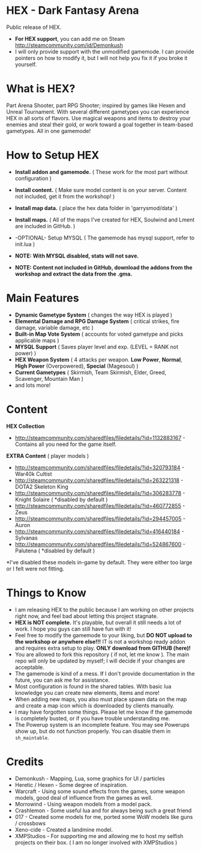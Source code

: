 # HEX - Dark Fantasy Arena
Public release of HEX.

* **For HEX support**, you can add me on Steam http://steamcommunity.com/id/Demonkush
* I will only provide support with the unmodified gamemode. I can provide pointers on how to modify it, but I will not help you fix it if you broke it yourself.


# What is HEX?
Part Arena Shooter, part RPG Shooter; inspired by games like Hexen and Unreal Tournament. With several different gametypes you can experience HEX in all sorts of flavors. Use magical weapons and items to destroy your enemies and steal their gold, or work toward a goal together in team-based gametypes. All in one gamemode!


# How to Setup HEX
* **Install addon and gamemode.** ( These work for the most part without configuration )
* **Install content.** ( Make sure model content is on your server. Content not included, get it from the workshop! )
* **Install map data.** ( place the hex data folder in 'garrysmod/data' )
* **Install maps.** ( All of the maps I've created for HEX, Soulwind and Lment are included in GitHub. )

* -OPTIONAL- Setup MYSQL ( The gamemode has mysql support, refer to init.lua )
* **NOTE: With MYSQL disabled, stats will not save.**
* **NOTE: Content not included in GitHub, download the addons from the workshop and extract the data from the .gma.**


# Main Features
* **Dynamic Gametype System** ( changes the way HEX is played )
* **Elemental Damage and RPG Damage System** ( critical strikes, fire damage, variable damage, etc )
* **Built-in Map Vote System** ( accounts for voted gametype and picks applicable maps )
* **MYSQL Support** ( Saves player level and exp. (LEVEL = RANK not power) )
* **HEX Weapon System** ( 4 attacks per weapon. **Low Power**, **Normal**, **High Power** (Overpowered), **Special** (Magesoul) )
* **Current Gametypes** ( Skirmish, Team Skirmish, Elder, Greed, Scavenger, Mountain Man )
* and lots more!

# Content
**HEX Collection**
* http://steamcommunity.com/sharedfiles/filedetails/?id=1132883167 - Contains all you need for the game itself.

**EXTRA Content** ( player models )
* http://steamcommunity.com/sharedfiles/filedetails/?id=320793184 - War40k Cultist
* http://steamcommunity.com/sharedfiles/filedetails/?id=263221318 - DOTA2 Skeleton King
* http://steamcommunity.com/sharedfiles/filedetails/?id=306283778 - Knight Solaire ( *disabled by default )
* http://steamcommunity.com/sharedfiles/filedetails/?id=460772855 - Zeus
* http://steamcommunity.com/sharedfiles/filedetails/?id=294457005 - Auron
* http://steamcommunity.com/sharedfiles/filedetails/?id=416440184 - Sylvanas
* http://steamcommunity.com/sharedfiles/filedetails/?id=524867600 - Palutena ( *disabled by default )

*I've disabled these models in-game by default. They were either too large or I felt were not fitting.


# Things to Know
* I am releasing HEX to the public because I am working on other projects right now, and feel bad about letting this project stagnate.
* **HEX is NOT complete.** It's playable, but overall it still needs a lot of work. I hope you guys can still have fun with it!
* Feel free to modify the gamemode to your liking, but **DO NOT upload to the workshop or anywhere else!!!** IT is not a workshop ready addon and requires extra setup to play. **ONLY download from GITHUB (here)!**
* You are allowed to fork this repository ( if not, let me know ). The main repo will only be updated by myself; I will decide if your changes are acceptable.
* The gamemode is kind of a mess. If I don't provide documentation in the future, you can ask me for assistance.
* Most configuration is found in the shared tables. With basic lua knowledge you can create new elements, items and more!
* When adding new maps, you also must place spawn data on the map and create a map icon which is downloaded by clients manually.
* I may have forgotten some things. Please let me know if the gamemode is completely busted, or if you have trouble understanding me.
* The Powerup system is an incomplete feature. You may see Powerups show up, but do not function properly. You can disable them in `sh_maintable`.

# Credits
* Demonkush - Mapping, Lua, some graphics for UI / particles
* Heretic / Hexen - Some degree of inspiration.
* Warcraft - Using some sound effects from the games, some weapon models, good deal of influence from the games as well.
* Morrowind - Using weapon models from a model pack.
* Crashlemon - Some useful lua and for always being such a great friend
* 017 - Created some models for me, ported some WoW models like guns / crossbows
* Xeno-cide - Created a landmine model.
* XMPStudios - For supporting me and allowing me to host my selfish projects on their box. ( I am no longer involved with XMPStudios )
